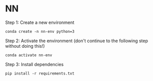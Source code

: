 # NN

Step 1: Create a new environment
```
conda create -n nn-env python=3
```
Step 2: Activate the environment (don't continue to the following step without doing this!)
```
conda activate nn-env
```
Step 3: Install dependencies
```
pip install -r requirements.txt
